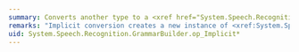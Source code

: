 ```yaml
---
summary: Converts another type to a <xref href="System.Speech.Recognition.GrammarBuilder"></xref>.
remarks: "Implicit conversion creates a new instance of <xref:System.Speech.Recognition.GrammarBuilder>. You can cast each of the following classes to a <xref:System.Speech.Recognition.GrammarBuilder>.  \n  \n-   <xref:System.Speech.Recognition.Choices>  \n  \n-   <xref:System.Speech.Recognition.SemanticResultKey>  \n  \n-   <xref:System.Speech.Recognition.SemanticResultValue>  \n  \n-   <xref:System.String>  \n  \n Each of the implicit casts is equivalent to calling the constructor."
uid: System.Speech.Recognition.GrammarBuilder.op_Implicit*
---
```


